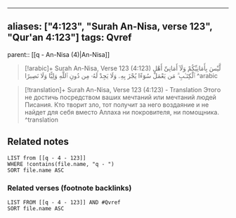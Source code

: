 
---
aliases: ["4:123", "Surah An-Nisa, verse 123", "Qur'an 4:123"]
tags: Qvref
---

parent:: [[q - An-Nisa (4)|An-Nisa]]

> [!arabic]+ Surah An-Nisa, Verse 123 (4:123)
> <span class="quran-arabic">لَّيْسَ بِأَمَانِيِّكُمْ وَلَآ أَمَانِىِّ أَهْلِ ٱلْكِتَـٰبِ ۗ مَن يَعْمَلْ سُوٓءًا يُجْزَ بِهِۦ وَلَا يَجِدْ لَهُۥ مِن دُونِ ٱللَّهِ وَلِيًّا وَلَا نَصِيرًا</span>
^arabic

> [!translation]+ Surah An-Nisa, Verse 123 (4:123) - Translation
> Этого не достичь посредством ваших мечтаний или мечтаний людей Писания. Кто творит зло, тот получит за него воздаяние и не найдет для себя вместо Аллаха ни покровителя, ни помощника.
^translation



## Related notes
```dataview
LIST from [[q - 4 - 123]]
WHERE !contains(file.name, "q - ")
SORT file.name ASC
```

### Related verses (footnote backlinks)
```dataview
LIST FROM [[q - 4 - 123]] AND #Qvref
SORT file.name ASC
```


